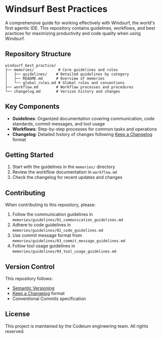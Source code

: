 # Windsurf Best Practices

A comprehensive guide for working effectively with Windsurf, the world's first agentic IDE. This repository contains guidelines, workflows, and best practices for maximizing productivity and code quality when using Windsurf.

## Repository Structure

```
windsurf_best_practice/
├── memories/           # Core guidelines and rules
│   ├── guidelines/    # Detailed guidelines by category
│   ├── README.md      # Overview of memories
│   └── global_rules.md # Global rules and conventions
├── workflow.md        # Workflow processes and procedures
└── changelog.md       # Version history and changes
```

## Key Components

- **Guidelines**: Organized documentation covering communication, code standards, commit messages, and tool usage
- **Workflows**: Step-by-step processes for common tasks and operations
- **Changelog**: Detailed history of changes following [Keep a Changelog](https://keepachangelog.com/) format

## Getting Started

1. Start with the guidelines in the `memories/` directory
2. Review the workflow documentation in `workflow.md`
3. Check the changelog for recent updates and changes

## Contributing

When contributing to this repository, please:

1. Follow the communication guidelines in `memories/guidelines/01_communication_guidelines.md`
2. Adhere to code guidelines in `memories/guidelines/02_code_guidelines.md`
3. Use commit message format from `memories/guidelines/03_commit_message_guidelines.md`
4. Follow tool usage guidelines in `memories/guidelines/04_tool_usage_guidelines.md`

## Version Control

This repository follows:
- [Semantic Versioning](https://semver.org/)
- [Keep a Changelog](https://keepachangelog.com/) format
- Conventional Commits specification

## License

This project is maintained by the Codeium engineering team. All rights reserved.
